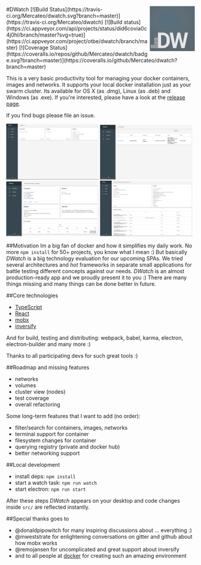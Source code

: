 <img src="assets/logo.png" alt="logo" width="120" height="120" align="right" />
#DWatch
[![Build Status](https://travis-ci.org/Mercateo/dwatch.svg?branch=master)](https://travis-ci.org/Mercateo/dwatch) [![Build status](https://ci.appveyor.com/api/projects/status/did6covia0c4j0hl/branch/master?svg=true)](https://ci.appveyor.com/project/otbe/dwatch/branch/master) [![Coverage Status](https://coveralls.io/repos/github/Mercateo/dwatch/badge.svg?branch=master)](https://coveralls.io/github/Mercateo/dwatch?branch=master)

This is a very basic productivity tool for managing your docker containers, images and networks. It supports your local docker
installation just as your swarm cluster. Its available for OS X (as .dmg), Linux (as .deb) and Windows (as .exe). If you're interested, please have a look
at the [release page](https://github.com/Mercateo/dwatch/releases).

If you find bugs please file an issue.

<img src="assets/screenshot_1.png" alt="Screenshot dashboard" width="49%"/> <img src="assets/screenshot_2.png" alt="Screenshot containers" width="49%"/>
<img src="assets/screenshot_3.png" alt="Screenshot container detail" width="49%"/> <img src="assets/screenshot_4.png" alt="Screenshot image detail" width="49%"/>

##Motivation
Im a big fan of docker and how it simplifies my daily work. No more ```npm install``` for 50+ projects, you know what I mean :)
But basically *DWatch* is a big technology evaluation for our upcoming SPAs. We tried several architectures
and _hot_ frameworks in separate small applications for battle testing different concepts against our needs.
*DWatch* is an almost production-ready app and we proudly present it to you :)
There are many things missing and many things can be done better in future.

##Core technologies
* [TypeScript](http://www.typescriptlang.org)
* [React](https://facebook.github.io/react/)
* [mobx](https://github.com/mobxjs/mobx)
* [inversify](http://inversify.io)

And for build, testing and distributing: webpack, babel, karma, electron, electron-builder and many more :)

Thanks to all participating devs for such great tools :)

##Roadmap and missing features
* networks
* volumes
* cluster view (nodes)
* test coverage
* overall refactoring

Some long-term features that I want to add (no order):

* filter/search for containers, images, networks
* terminal support for container
* filesystem changes for container
* querying registry (private and docker hub)
* better networking support

##Local development
* install deps: ```npm install```
* start a watch task: ```npm run watch```
* start electron: ```npm run start```

After these steps *DWatch* appears on your desktop and code changes inside ```src/``` are reflected instantly.

##Special thanks goes to
* @donaldpipowitch for many inspiring discussions about ... everything :)
* @mweststrate for enlightening conversations on gitter and github about how mobx works
* @remojansen for uncomplicated and great support about inversify
* and to all people at [docker](https://www.docker.com) for creating such an amazing environment
